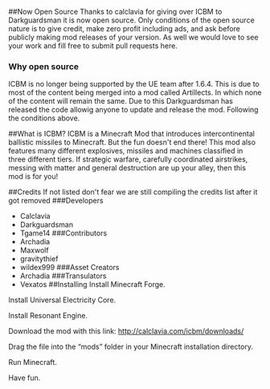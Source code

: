 ##Now Open Source
Thanks to calclavia for giving over ICBM to Darkguardsman it is now open source. Only conditions of the open source nature is to give credit, make zero profit including ads, and ask before publicly making mod releases of your version. As well we would love to see your work and fill free to submit pull requests here.

### Why open source
ICBM is no longer being supported by the UE team after 1.6.4. This is due to most of the content being merged into a mod called Artillects. In which none of the content will remain the same. Due to this Darkguardsman has released the code allowig anyone to update and release the mod. Following the conditions above.

##What is ICBM?
ICBM is a Minecraft Mod that introduces intercontinental ballistic missiles to Minecraft. But the fun doesn't end there! This mod also features many different explosives, missiles and machines classified in three different tiers. If strategic warfare, carefully coordinated airstrikes, messing with matter and general destruction are up your alley, then this mod is for you!

##Credits
If not listed don't fear we are still compiling the credits list after it got removed
###Developers
* Calclavia
* Darkguardsman
* Tgame14
###Contributors
* Archadia
* Maxwolf
* gravitythief
* wildex999
###Asset Creators
* Archadia
###Transulators 
* Vexatos
##Installing
Install Minecraft Forge.

Install Universal Electricity Core.

Install Resonant Engine.

Download the mod with this link: http://calclavia.com/icbm/downloads/

Drag the file into the “mods” folder in your Minecraft installation directory.

Run Minecraft.

Have fun.
